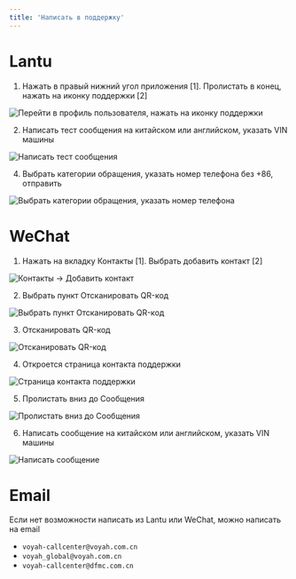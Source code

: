 ```yaml
---
title: 'Написать в поддержку'
---
```


# Lantu

1. Нажать в правый нижний угол приложения [1]. Пролистать в конец, нажать на иконку поддержки [2]

<img class=app-screenshot src='support-app-1.png' alt='Перейти в профиль пользователя, нажать на иконку поддержки'>

2. Написать тест сообщения на китайском или английском, указать VIN машины

<img class=app-screenshot src='support-app-2.png' alt='Написать тест сообщения'>

4. Выбрать категории обращения, указать номер телефона без +86, отправить

<img class=app-screenshot src='support-app-3.png' alt='Выбрать категории обращения, указать номер телефона'>

# WeChat

1. Нажать на вкладку Контакты [1]. Выбрать добавить контакт [2]

<img class=app-screenshot src='support-wechat-1.png' alt='Контакты -> Добавить контакт'>

2. Выбрать пункт Отсканировать QR-код

<img class=app-screenshot src='support-wechat-2.png' alt='Выбрать пункт Отсканировать QR-код'>

3. Отсканировать QR-код

<img class=app-screenshot src='support-wechat-3.jpg' alt='Отсканировать QR-код'>

4. Откроется страница контакта поддержки

<img class=app-screenshot src='support-wechat-4.png' alt='Страница контакта поддержки'>

5. Пролистать вниз до Сообщения

<img class=app-screenshot src='support-wechat-5.png' alt='Пролистать вниз до Сообщения'>

6. Написать сообщение на китайском или английском, указать VIN машины

<img class=app-screenshot src='support-wechat-6.png' alt='Написать сообщение'>

# Email

Если нет возможности написать из Lantu или WeChat, можно написать на email

* `voyah-callcenter@voyah.com.cn`
* `voyah_global@voyah.com.cn`
* `voyah-callcenter@dfmc.com.cn`

